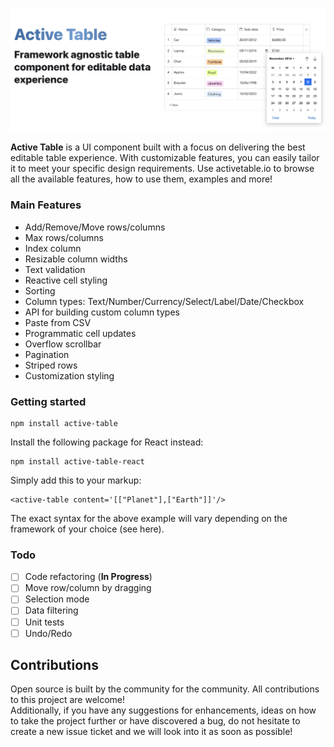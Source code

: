 <br />

![alt text](./readme/Screenshot22.png)

<b>Active Table</b> is a UI component built with a focus on delivering the best editable table experience. With customizable features, you can easily tailor it to meet your specific design requirements. Use activetable.io to browse all the available features, how to use them, examples and more!

### Main Features

- Add/Remove/Move rows/columns
- Max rows/columns
- Index column
- Resizable column widths
- Text validation
- Reactive cell styling
- Sorting
- Column types: Text/Number/Currency/Select/Label/Date/Checkbox
- API for building custom column types
- Paste from CSV
- Programmatic cell updates
- Overflow scrollbar
- Pagination
- Striped rows
- Customization styling

### Getting started

```
npm install active-table
```

Install the following package for React instead:

```
npm install active-table-react
```

Simply add this to your markup:

```
<active-table content='[["Planet"],["Earth"]]'/>
```

The exact syntax for the above example will vary depending on the framework of your choice (see here).

### Todo

- [ ] Code refactoring (<b>In Progress</b>)
- [ ] Move row/column by dragging
- [ ] Selection mode
- [ ] Data filtering
- [ ] Unit tests
- [ ] Undo/Redo

## Contributions

Open source is built by the community for the community. All contributions to this project are welcome!
<br> Additionally, if you have any suggestions for enhancements, ideas on how to take the project further or have discovered a bug, do not hesitate to create a new issue ticket and we will look into it as soon as possible!
